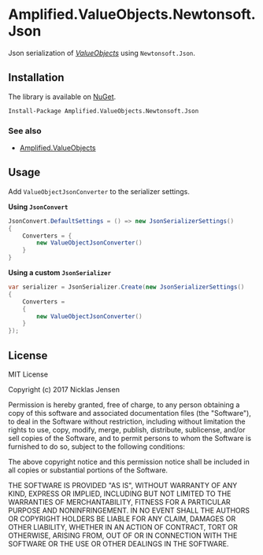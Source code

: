 # Amplified.ValueObjects.Newtonsoft.Json

Json serialization of _[ValueObjects](https://martinfowler.com/bliki/ValueObject.html)_ using `Newtonsoft.Json`.

## Installation

The library is available on [NuGet](https://www.nuget.org/packages/Amplified.ValueObjects.Newtonsoft.Json).

```
Install-Package Amplified.ValueObjects.Newtonsoft.Json
```

### See also

 - [Amplified.ValueObjects](/Amplified.ValueObjects)

## Usage

Add `ValueObjectJsonConverter` to the serializer settings. 

__Using `JsonConvert`__

```c#
JsonConvert.DefaultSettings = () => new JsonSerializerSettings()
{
    Converters = {
        new ValueObjectJsonConverter()
    }
}
```

__Using a custom `JsonSerializer`__
```c#
var serializer = JsonSerializer.Create(new JsonSerializerSettings()
{
    Converters =
    {
        new ValueObjectJsonConverter()
    }
}); 
```

## License

MIT License

Copyright (c) 2017 Nicklas Jensen

Permission is hereby granted, free of charge, to any person obtaining a copy
of this software and associated documentation files (the "Software"), to deal
in the Software without restriction, including without limitation the rights
to use, copy, modify, merge, publish, distribute, sublicense, and/or sell
copies of the Software, and to permit persons to whom the Software is
furnished to do so, subject to the following conditions:

The above copyright notice and this permission notice shall be included in all
copies or substantial portions of the Software.

THE SOFTWARE IS PROVIDED "AS IS", WITHOUT WARRANTY OF ANY KIND, EXPRESS OR
IMPLIED, INCLUDING BUT NOT LIMITED TO THE WARRANTIES OF MERCHANTABILITY,
FITNESS FOR A PARTICULAR PURPOSE AND NONINFRINGEMENT. IN NO EVENT SHALL THE
AUTHORS OR COPYRIGHT HOLDERS BE LIABLE FOR ANY CLAIM, DAMAGES OR OTHER
LIABILITY, WHETHER IN AN ACTION OF CONTRACT, TORT OR OTHERWISE, ARISING FROM,
OUT OF OR IN CONNECTION WITH THE SOFTWARE OR THE USE OR OTHER DEALINGS IN THE
SOFTWARE.